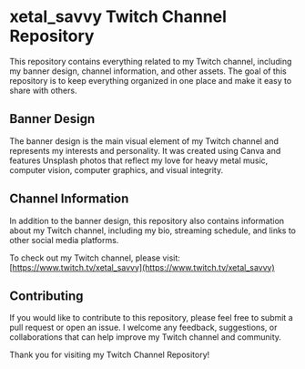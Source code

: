 # xetal_savvy Twitch Channel Repository

This repository contains everything related to my Twitch channel, including my banner design, channel information, and other assets. The goal of this repository is to keep everything organized in one place and make it easy to share with others.

## Banner Design

The banner design is the main visual element of my Twitch channel and represents my interests and personality. It was created using Canva and features Unsplash photos that reflect my love for heavy metal music, computer vision, computer graphics, and visual integrity.

## Channel Information

In addition to the banner design, this repository also contains information about my Twitch channel, including my bio, streaming schedule, and links to other social media platforms.

To check out my Twitch channel, please visit: [https://www.twitch.tv/xetal_savvy](https://www.twitch.tv/xetal_savvy)

## Contributing

If you would like to contribute to this repository, please feel free to submit a pull request or open an issue. I welcome any feedback, suggestions, or collaborations that can help improve my Twitch channel and community.

Thank you for visiting my Twitch Channel Repository!
